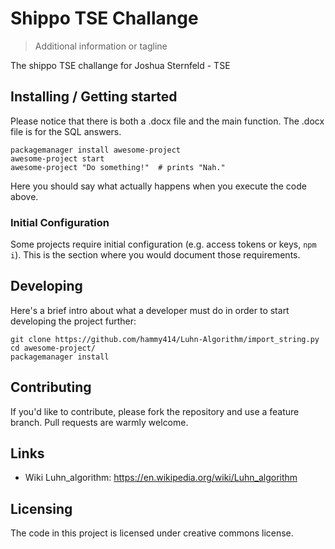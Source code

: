 # Shippo TSE Challange

> Additional information or tagline

The shippo TSE challange for Joshua Sternfeld - TSE

## Installing / Getting started

Please notice that there is both a .docx file and the main function. The .docx file is for the SQL answers. 

```shell
packagemanager install awesome-project
awesome-project start
awesome-project "Do something!"  # prints "Nah."
```

Here you should say what actually happens when you execute the code above.

### Initial Configuration

Some projects require initial configuration (e.g. access tokens or keys, `npm i`).
This is the section where you would document those requirements.

## Developing

Here's a brief intro about what a developer must do in order to start developing
the project further:

```shell
git clone https://github.com/hammy414/Luhn-Algorithm/import_string.py
cd awesome-project/
packagemanager install
```

## Contributing


If you'd like to contribute, please fork the repository and use a feature
branch. Pull requests are warmly welcome.

## Links

- Wiki Luhn_algorithm: https://en.wikipedia.org/wiki/Luhn_algorithm


## Licensing

The code in this project is licensed under creative commons license.
